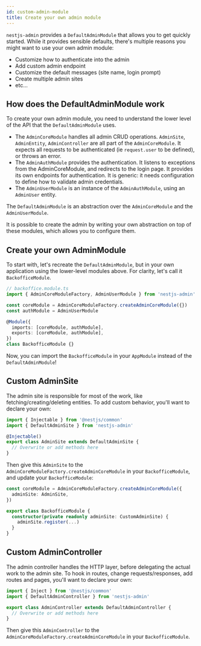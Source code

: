 ```yaml
---
id: custom-admin-module
title: Create your own admin module
---
```


`nestjs-admin` provides a `DefaultAdminModule` that allows you to get quickly started. While it provides sensible defaults, there's multiple reasons you might want to use your own admin module:

- Customize how to authenticate into the admin
- Add custom admin endpoint
- Customize the default messages (site name, login prompt)
- Create multiple admin sites
- etc...

## How does the DefaultAdminModule work

To create your own admin module, you need to understand the lower level of the API that the `DefaultAdminModule` uses.

- The `AdminCoreModule` handles all admin CRUD operations. `AdminSite`, `AdminEntity`, `AdminController` are all part of the `AdminCoreModule`. It expects all requests to be authenticated (ie `request.user` to be defined), or throws an error.
- The `AdminAuthModule` provides the authentication. It listens to exceptions from the AdminCoreModule, and redirects to the login page. It provides its own endpoints for authentication. It is generic: it needs configuration to define how to validate admin credentials.
- The `AdminUserModule` is an instance of the `AdminAuthModule`, using an `AdminUser` entity.

The `DefaultAdminModule` is an abstraction over the `AdminCoreModule` and the `AdminUserModule`.

It is possible to create the admin by writing your own abstraction on top of these modules, which allows you to configure them.

## Create your own AdminModule

To start with, let's recreate the `DefaultAdminModule`, but in your own application using the lower-level modules above. For clarity, let's call it `BackofficeModule`.

```ts
// backoffice.module.ts
import { AdminCoreModuleFactory, AdminUserModule } from 'nestjs-admin'

const coreModule = AdminCoreModuleFactory.createAdminCoreModule({})
const authModule = AdminUserModule

@Module({
  imports: [coreModule, authModule],
  exports: [coreModule, authModule],
})
class BackofficeModule {}
```

Now, you can import the `BackofficeModule` in your `AppModule` instead of the `DefaultAdminModule`!

## Custom AdminSite

The admin site is responsible for most of the work, like fetching/creating/deleting entities. To add custom behavior, you'll want to declare your own:

```ts
import { Injectable } from '@nestjs/common'
import { DefaultAdminSite } from 'nestjs-admin'

@Injectable()
export class AdminSite extends DefaultAdminSite {
  // Overwrite or add methods here
}
```

Then give this `AdminSite` to the `AdminCoreModuleFactory.createAdminCoreModule` in your `BackofficeModule`, and update your `BackofficeModule`:

```ts
const coreModule = AdminCoreModuleFactory.createAdminCoreModule({
  adminSite: AdminSite,
})

export class BackofficeModule {
  constructor(private readonly adminSite: CustomAdminSite) {
    adminSite.register(...)
  }
}
```

## Custom AdminController

The admin controller handles the HTTP layer, before delegating the actual work to the admin site. To hook in routes, change requests/responses, add routes and pages, you'll want to declare your own:

```ts
import { Inject } from '@nestjs/common'
import { DefaultAdminController } from 'nestjs-admin'

export class AdminController extends DefaultAdminController {
  // Overwrite or add methods here
}
```

Then give this `AdminController` to the `AdminCoreModuleFactory.createAdminCoreModule` in your `BackofficeModule`.
